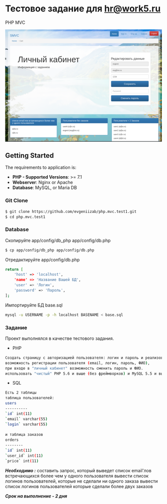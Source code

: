# Тестовое задание для hr@work5.ru
PHP MVC

![Иллюстрация к проекту](https://raw.githubusercontent.com/evgeniizab/php.mvc.test1/master/public/img/screen2.png)


## Getting Started 
   The requirements to application is:
   *    **PHP - Supported Versions**: >= 7.1
   *    **Webserver**: Nginx or Apache
   *    **Database**: MySQL, or Maria DB
   ### Git Clone
   ```sh
   $ git clone https://github.com/evgeniizab/php.mvc.test1.git
   $ cd php.mvc.test1
   ```
### Database
Скопируйте app/config/db_php app/config/db.php
```sh
$ cp app/config/db_php app/config/db.php
```
Отредактируйте app/config/db.php
```sh
return [
	'host' => 'localhost',
	'name' => 'Название Вашей БД',
	'user' => 'Логин',
	'password' => 'Пароль',
];
```
Импортируйте БД base.sql
```sh
mysql -u USERNAME -p -h localhost BASENAME < base.sql 
```
### Задание
Проект выполнялся в качестве тестового задания.
* PHP
```sh
Создать страницу с авторизацией пользователя: логин и пароль и реализовать в ней:
возможность регистрации пользователя (email, логин, пароль, ФИО),
при входе в "личный кабинет" возможность сменить пароль и ФИО.
использовать "чистый" PHP 5.6 и выше (без фреймворков) и MySQL 5.5 и выше, дизайн не важен, верстка тоже простая. Наворотов не нужно, хотим посмотреть просто Ваш код.
```
* SQL
```sh
Есть 2 таблицы
таблица пользователей:
users
----------
`id` int(11)
`email` varchar(55)
`login` varchar(55)

и таблица заказов
orders
--------
`id` int(11)
`user_id` int(11)
`price` int(11)
```
***Необходимо :***
составить запрос, который выведет список email'лов встречающихся более чем у одного пользователя
вывести список логинов пользователей, которые не сделали ни одного заказа
вывести список логинов пользователей которые сделали более двух заказов

***Cрок на выполнение - 2 дня***